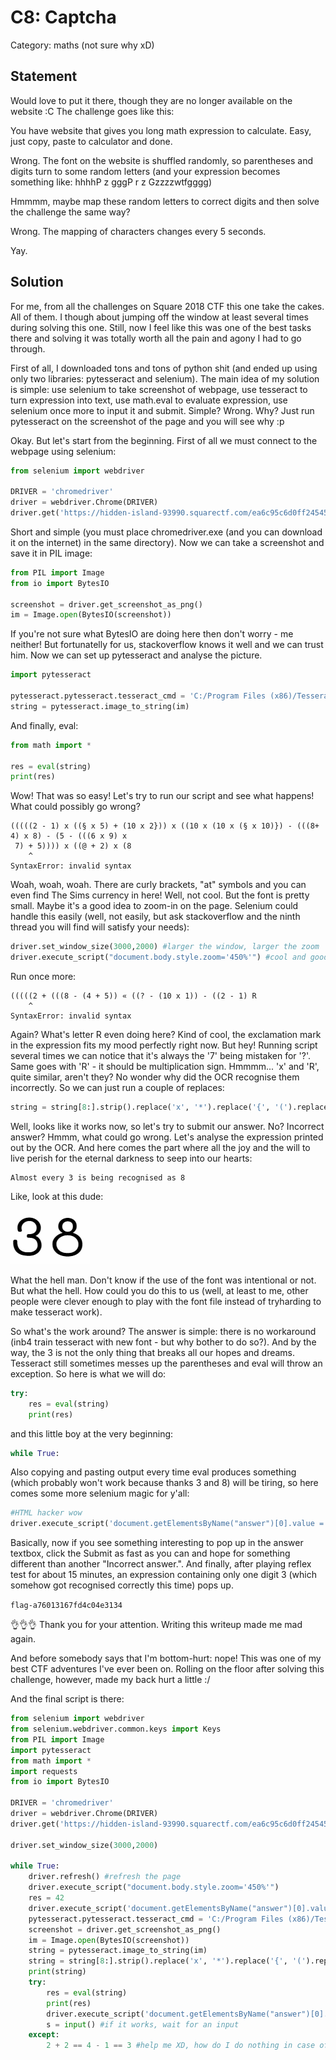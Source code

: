 C8: Captcha
===========

Category: maths (not sure why xD)

Statement
---------

Would love to put it there, though they are no longer available on the website :C
The challenge goes like this:

You have website that gives you long math expression to calculate. Easy, just copy, paste to calculator and done.

Wrong. The font on the website is shuffled randomly, so parentheses and digits turn to some random letters (and your expression becomes something like: hhhhP z gggP r z Gzzzzwtfgggg)

Hmmmm, maybe map these random letters to correct digits and then solve the challenge the same way?

Wrong. The mapping of characters changes every 5 seconds.

Yay.

Solution
--------

For me, from all the challenges on Square 2018 CTF this one take the cakes. All of them. I though about jumping off the window at least several times during solving this one. Still, now I feel like this was one of the best tasks there and solving it was totally worth all the pain and agony I had to go through.

First of all, I downloaded tons and tons of python shit (and ended up using only two libraries: pytesseract and selenium). The main idea of my solution is simple: use selenium to take screenshot of webpage, use tesseract to turn expression into text, use math.eval to evaluate expression, use selenium once more to input it and submit. Simple? Wrong. Why? Just run pytesseract on the screenshot of the page and you will see why :p

Okay. But let's start from the beginning. First of all we must connect to the webpage using selenium:

```python
from selenium import webdriver

DRIVER = 'chromedriver'
driver = webdriver.Chrome(DRIVER)
driver.get('https://hidden-island-93990.squarectf.com/ea6c95c6d0ff24545cad')
```

Short and simple (you must place chromedriver.exe (and you can download it on the internet) in the same directory). Now we can take a screenshot and save it in PIL image:

```python
from PIL import Image
from io import BytesIO

screenshot = driver.get_screenshot_as_png()
im = Image.open(BytesIO(screenshot))
```

If you're not sure what BytesIO are doing here then don't worry - me neither! But fortunatelly for us, stackoverflow knows it well and we can trust him.
Now we can set up pytesseract and analyse the picture.

```python
import pytesseract

pytesseract.pytesseract.tesseract_cmd = 'C:/Program Files (x86)/Tesseract-OCR/tesseract.exe'
string = pytesseract.image_to_string(im)
```

And finally, eval:

```python
from math import *

res = eval(string)
print(res)
```

Wow! That was so easy! Let's try to run our script and see what happens! What could possibly go wrong?
```
(((((2 - 1) x ((§ x 5) + (10 x 2})) x ((10 x (10 x (§ x 10)}) - (((8+ 4) x 8) - (5 - (((6 x 9) x
 7) + 5)))) x ((@ + 2) x (8
    ^
SyntaxError: invalid syntax
```

Woah, woah, woah. There are curly brackets, "at" symbols and you can even find The Sims currency in here! Well, not cool.
But the font is pretty small. Maybe it's a good idea to zoom-in on the page. Selenium could handle this easily (well, not easily, but ask stackoverflow and the ninth thread you will find will satisfy your needs):

```python
driver.set_window_size(3000,2000) #larger the window, larger the zoom
driver.execute_script("document.body.style.zoom='450%'") #cool and good
```

Run once more:

```
(((((2 + (((8 - (4 + 5)) « ((? - (10 x 1)) - ((2 - 1) R
    ^
SyntaxError: invalid syntax
```

Again? What's letter R even doing here? Kind of cool, the exclamation mark in the expression fits my mood perfectly right now. But hey! Running script several times we can notice that it's always the '7' being mistaken for '?'. Same goes with 'R' - it should be multiplication sign. Hmmmm... 'x' and 'R', quite similar, aren't they? No wonder why did the OCR recognise them incorrectly. So we can just run a couple of replaces:

```python
string = string[8:].strip().replace('x', '*').replace('{', '(').replace('}', ')').replace('§', '5').replace('«', '*').replace('Q', '9').replace('?', '7').replace('R', '*').replace('O', '9') #By the way we also remove the captcha thingy at the beginning, don't know why I haven't done it before
```

Well, looks like it works now, so let's try to submit our answer. No? Incorrect answer? Hmmm, what could go wrong. Let's analyse the expression printed out by the OCR. And here comes the part where all the joy and the will to live perish for the eternal darkness to seep into our hearts:

```
Almost every 3 is being recognised as 8
```

Like, look at this dude:

![38.png](38.png)

What the hell man. Don't know if the use of the font was intentional or not. But what the hell. How could you do this to us (well, at least to me, other people were clever enough to play with the font file instead of tryharding to make tesseract work).

So what's the work around? The answer is simple: there is no workaround (inb4 train tesseract with new font - but why bother to do so?). And by the way, the 3 is not the only thing that breaks all our hopes and dreams. Tesseract still sometimes messes up the parentheses and eval will throw an exception. So here is what we will do:

```python
try:
    res = eval(string)
    print(res)
```

and this little boy at the very beginning: 
```python
while True:
```

Also copying and pasting output every time eval produces something (which probably won't work because thanks 3 and 8) will be tiring, so here comes some more selenium magic for y'all:

```python
#HTML hacker wow
driver.execute_script('document.getElementsByName("answer")[0].value = "' + str(res) + '"')
```

Basically, now if you see something interesting to pop up in the answer textbox, click the Submit as fast as you can and hope for something different than another "Incorrect answer.". And finally, after playing reflex test for about 15 minutes, an expression containing only one digit 3 (which somehow got recognised correctly this time) pops up.

```flag-a76013167fd4c04e3134```

👌👌👌 Thank you for your attention. Writing this writeup made me mad again.

And before somebody says that I'm bottom-hurt: nope! This was one of my best CTF adventures I've ever been on. Rolling on the floor after solving this challenge, however, made my back hurt a little :/





And the final script is there:
```python
from selenium import webdriver
from selenium.webdriver.common.keys import Keys 
from PIL import Image
import pytesseract
from math import *
import requests
from io import BytesIO

DRIVER = 'chromedriver'
driver = webdriver.Chrome(DRIVER)
driver.get('https://hidden-island-93990.squarectf.com/ea6c95c6d0ff24545cad')

driver.set_window_size(3000,2000)

while True:
    driver.refresh() #refresh the page
    driver.execute_script("document.body.style.zoom='450%'")
    res = 42
    driver.execute_script('document.getElementsByName("answer")[0].value = "' + str(res) + '"')
    pytesseract.pytesseract.tesseract_cmd = 'C:/Program Files (x86)/Tesseract-OCR/tesseract.exe'
    screenshot = driver.get_screenshot_as_png()
    im = Image.open(BytesIO(screenshot))
    string = pytesseract.image_to_string(im)
    string = string[8:].strip().replace('x', '*').replace('{', '(').replace('}', ')').replace('§', '5').replace('«', '*').replace('Q', '9').replace('?', '7').replace('R', '*').replace('O', '9')
    print(string)
    try:
        res = eval(string)
        print(res)
        driver.execute_script('document.getElementsByName("answer")[0].value = "' + str(res) + '"')
        s = input() #if it works, wait for an input
    except:
        2 + 2 == 4 - 1 == 3 #help me XD, how do I do nothing in case of an exception XD
```
